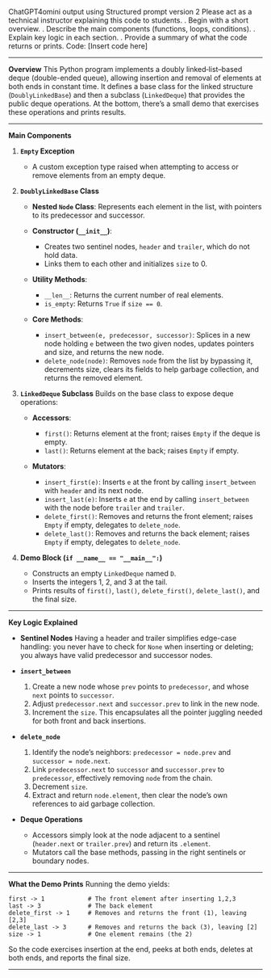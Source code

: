 ChatGPT4omini output using Structured prompt version 2
Please act as a technical instructor explaining this code to students.
. Begin with a short overview.
. Describe the main components (functions, loops, conditions).
. Explain key logic in each section.
. Provide a summary of what the code returns or prints.
Code:
[Insert code here]

-----------------------------------------------------------------------------------------------------
**Overview**
This Python program implements a doubly linked‐list–based deque (double-ended queue), allowing insertion and removal of elements at both ends in constant time. It defines a base class for the linked structure (`DoublyLinkedBase`) and then a subclass (`LinkedDeque`) that provides the public deque operations. At the bottom, there’s a small demo that exercises these operations and prints results.

---

**Main Components**

1. **`Empty` Exception**

   * A custom exception type raised when attempting to access or remove elements from an empty deque.

2. **`DoublyLinkedBase` Class**

   * **Nested `Node` Class**: Represents each element in the list, with pointers to its predecessor and successor.
   * **Constructor (`__init__`)**:

     * Creates two sentinel nodes, `header` and `trailer`, which do not hold data.
     * Links them to each other and initializes `size` to 0.
   * **Utility Methods**:

     * `__len__`: Returns the current number of real elements.
     * `is_empty`: Returns `True` if `size == 0`.
   * **Core Methods**:

     * `insert_between(e, predecessor, successor)`: Splices in a new node holding `e` between the two given nodes, updates pointers and size, and returns the new node.
     * `delete_node(node)`: Removes `node` from the list by bypassing it, decrements size, clears its fields to help garbage collection, and returns the removed element.

3. **`LinkedDeque` Subclass**
   Builds on the base class to expose deque operations:

   * **Accessors**:

     * `first()`: Returns element at the front; raises `Empty` if the deque is empty.
     * `last()`: Returns element at the back; raises `Empty` if empty.
   * **Mutators**:

     * `insert_first(e)`: Inserts `e` at the front by calling `insert_between` with `header` and its next node.
     * `insert_last(e)`: Inserts `e` at the end by calling `insert_between` with the node before `trailer` and `trailer`.
     * `delete_first()`: Removes and returns the front element; raises `Empty` if empty, delegates to `delete_node`.
     * `delete_last()`: Removes and returns the back element; raises `Empty` if empty, delegates to `delete_node`.

4. **Demo Block (`if __name__ == "__main__":`)**

   * Constructs an empty `LinkedDeque` named `D`.
   * Inserts the integers 1, 2, and 3 at the tail.
   * Prints results of `first()`, `last()`, `delete_first()`, `delete_last()`, and the final size.

---

**Key Logic Explained**

* **Sentinel Nodes**
  Having a header and trailer simplifies edge-case handling: you never have to check for `None` when inserting or deleting; you always have valid predecessor and successor nodes.

* **`insert_between`**

  1. Create a new node whose `prev` points to `predecessor`, and whose `next` points to `successor`.
  2. Adjust `predecessor.next` and `successor.prev` to link in the new node.
  3. Increment the `size`.
     This encapsulates all the pointer juggling needed for both front and back insertions.

* **`delete_node`**

  1. Identify the node’s neighbors: `predecessor = node.prev` and `successor = node.next`.
  2. Link `predecessor.next` to `successor` and `successor.prev` to `predecessor`, effectively removing `node` from the chain.
  3. Decrement `size`.
  4. Extract and return `node.element`, then clear the node’s own references to aid garbage collection.

* **Deque Operations**

  * Accessors simply look at the node adjacent to a sentinel (`header.next` or `trailer.prev`) and return its `.element`.
  * Mutators call the base methods, passing in the right sentinels or boundary nodes.

---

**What the Demo Prints**
Running the demo yields:

```
first -> 1            # The front element after inserting 1,2,3
last -> 3             # The back element
delete_first -> 1     # Removes and returns the front (1), leaving [2,3]
delete_last -> 3      # Removes and returns the back (3), leaving [2]
size -> 1             # One element remains (the 2)
```

So the code exercises insertion at the end, peeks at both ends, deletes at both ends, and reports the final size.

-----------------------------------------------------------------------------------------------------